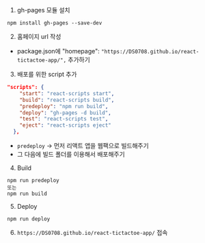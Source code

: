 1. gh-pages 모듈 설치
```scripts
npm install gh-pages --save-dev
``` 
2. 홈페이지 url 작성
  - package.json에 "homepage": `"https://DS0708.github.io/react-tictactoe-app/",` 추가하기
3. 배포를 위한 script 추가
```json
"scripts": {
    "start": "react-scripts start",
    "build": "react-scripts build",
    "predeploy": "npm run build",
    "deploy": "gh-pages -d build",
    "test": "react-scripts test",
    "eject": "react-scripts eject"
  },
```
- `predeploy` -> 먼저 리액트 앱을 웹팩으로 빌드해주기
- 그 다음에 빌드 폴더를 이용해서 배포해주기
4. Build
```
npm run predeploy
또는
npm run build
```
5. Deploy
```
npm run deploy
```
6. `https://DS0708.github.io/react-tictactoe-app/` 접속

